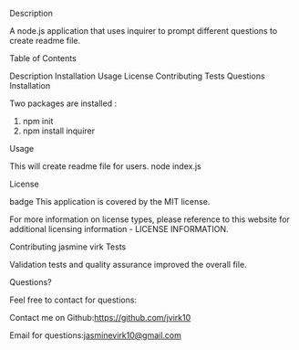 Description

A node.js application that uses inquirer to prompt different questions to create readme file.

Table of Contents

Description
Installation
Usage
License
Contributing
Tests
Questions
Installation

Two packages are installed :
1. npm init 
2. npm install inquirer

Usage

This will create readme file for users.
node index.js

License

badge This application is covered by the MIT license.

For more information on license types, please reference to this website for additional licensing information - LICENSE INFORMATION.

Contributing
jasmine virk
Tests

Validation tests and quality assurance improved the overall file.

Questions?

Feel free to contact for questions:

Contact me on Github:https://github.com/jvirk10

Email for questions:jasminevirk10@gmail.com

